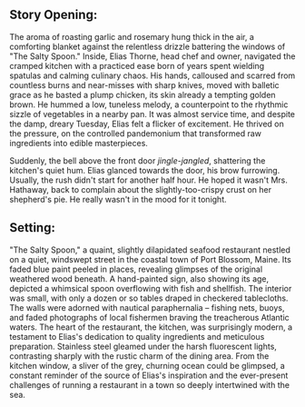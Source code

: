 ## Story Opening:

The aroma of roasting garlic and rosemary hung thick in the air, a comforting blanket against the relentless drizzle battering the windows of "The Salty Spoon." Inside, Elias Thorne, head chef and owner, navigated the cramped kitchen with a practiced ease born of years spent wielding spatulas and calming culinary chaos. His hands, calloused and scarred from countless burns and near-misses with sharp knives, moved with balletic grace as he basted a plump chicken, its skin already a tempting golden brown. He hummed a low, tuneless melody, a counterpoint to the rhythmic sizzle of vegetables in a nearby pan. It was almost service time, and despite the damp, dreary Tuesday, Elias felt a flicker of excitement. He thrived on the pressure, on the controlled pandemonium that transformed raw ingredients into edible masterpieces.

Suddenly, the bell above the front door *jingle-jangled*, shattering the kitchen's quiet hum. Elias glanced towards the door, his brow furrowing. Usually, the rush didn't start for another half hour. He hoped it wasn't Mrs. Hathaway, back to complain about the slightly-too-crispy crust on her shepherd's pie. He really wasn't in the mood for it tonight.

## Setting:

"The Salty Spoon," a quaint, slightly dilapidated seafood restaurant nestled on a quiet, windswept street in the coastal town of Port Blossom, Maine. Its faded blue paint peeled in places, revealing glimpses of the original weathered wood beneath. A hand-painted sign, also showing its age, depicted a whimsical spoon overflowing with fish and shellfish. The interior was small, with only a dozen or so tables draped in checkered tablecloths. The walls were adorned with nautical paraphernalia – fishing nets, buoys, and faded photographs of local fishermen braving the treacherous Atlantic waters. The heart of the restaurant, the kitchen, was surprisingly modern, a testament to Elias's dedication to quality ingredients and meticulous preparation. Stainless steel gleamed under the harsh fluorescent lights, contrasting sharply with the rustic charm of the dining area. From the kitchen window, a sliver of the grey, churning ocean could be glimpsed, a constant reminder of the source of Elias's inspiration and the ever-present challenges of running a restaurant in a town so deeply intertwined with the sea.
